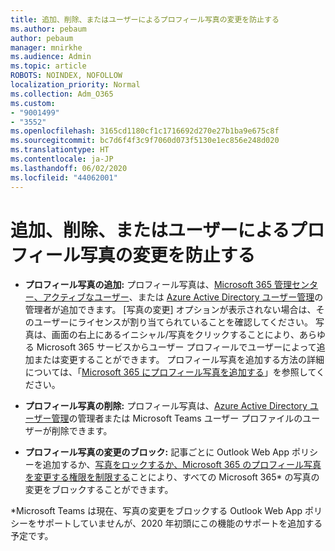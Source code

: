 ```yaml
---
title: 追加、削除、またはユーザーによるプロフィール写真の変更を防止する
ms.author: pebaum
author: pebaum
manager: mnirkhe
ms.audience: Admin
ms.topic: article
ROBOTS: NOINDEX, NOFOLLOW
localization_priority: Normal
ms.collection: Adm_O365
ms.custom:
- "9001499"
- "3552"
ms.openlocfilehash: 3165cd1180cf1c1716692d270e27b1ba9e675c8f
ms.sourcegitcommit: bc7d6f4f3c9f7060d073f5130e1ec856e248d020
ms.translationtype: HT
ms.contentlocale: ja-JP
ms.lasthandoff: 06/02/2020
ms.locfileid: "44062001"
---
```

# <a name="add-remove-or-prevent-users-from-changing-profile-photos"></a>追加、削除、またはユーザーによるプロフィール写真の変更を防止する

- **プロフィール写真の追加:** プロフィール写真は、[Microsoft 365 管理センター、アクティブなユーザー](https://admin.microsoft.com/Adminportal/Home?source=applauncher#/users)、または [Azure Active Directory ユーザー管理](https://portal.azure.com/#blade/Microsoft_AAD_IAM/UsersManagementMenuBlade/AllUsers)の管理者が追加できます。  [写真の変更] オプションが表示されない場合は、そのユーザーにライセンスが割り当てられていることを確認してください。 写真は、画面の右上にあるイニシャル/写真をクリックすることにより、あらゆる Microsoft 365 サービスからユーザー プロフィールでユーザーによって追加または変更することができます。 プロフィール写真を追加する方法の詳細については、「[Microsoft 365 にプロフィール写真を追加する](https://support.office.com/article/add-your-profile-photo-to-office-365-2eaf93fd-b3f1-43b9-9cdc-bdcd548435b7)」を参照してください。

- **プロフィール写真の削除:** プロフィール写真は、[Azure Active Directory ユーザー管理](https://portal.azure.com/#blade/Microsoft_AAD_IAM/UsersManagementMenuBlade/AllUsers)の管理者または Microsoft Teams ユーザー プロファイルのユーザーが削除できます。

- **プロフィール写真の変更のブロック:** 記事ごとに Outlook Web App ポリシーを追加するか、[写真をロックするか、Microsoft 365 のプロフィール写真を変更する権限を制限する](https://answers.microsoft.com/msoffice/forum/msoffice_o365admin-mso_manage/locking-photos-or-restricting-permissions-to/1d19ae4f-de5d-4c3d-a0ad-4b8b8ac32e3d)ことにより、すべての Microsoft 365* の写真の変更をブロックすることができます。

*Microsoft Teams は現在、写真の変更をブロックする Outlook Web App ポリシーをサポートしていませんが、2020 年初頭にこの機能のサポートを追加する予定です。
